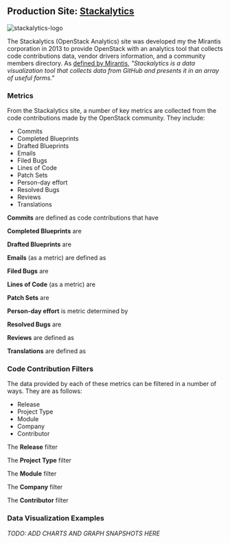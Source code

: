 ## Production Site: [Stackalytics](http://stackalytics.com/)

![stackalytics-logo](http://stackalytics.com/static/images/stackalytics_logo.png)

The Stackalytics (OpenStack Analytics) site was developed my the Mirantis corporation in 2013 to provide OpenStack with an analytics tool that collects code contributions data, vendor drivers information, and a community members directory. As [defined by Mirantis](https://www.mirantis.com/blog/stackalytics-com-whos-growing-the-openstack-pie/), _"Stackalytics is a data visualization tool that collects data from GitHub and presents it in an array of useful forms."_

### Metrics

From the Stackalytics site, a number of key metrics are collected from the code contributions made by the OpenStack community. They include:

- Commits
- Completed Blueprints
- Drafted Blueprints
- Emails
- Filed Bugs
- Lines of Code
- Patch Sets
- Person-day effort
- Resolved Bugs
- Reviews
- Translations

**Commits** are defined as code contributions that have

**Completed Blueprints** are

**Drafted Blueprints** are

**Emails** (as a metric) are defined as

**Filed Bugs** are

**Lines of Code** (as a metric) are

**Patch Sets** are

**Person-day effort** is metric determined by

**Resolved Bugs** are

**Reviews** are defined as

**Translations** are defined as

### Code Contribution Filters

The data provided by each of these metrics can be filtered in a number of ways. They are as follows:

- Release
- Project Type
- Module
- Company
- Contributor

The **Release** filter

The **Project Type** filter

The **Module** filter

The **Company** filter

The **Contributor** filter


### Data Visualization Examples

_TODO: ADD CHARTS AND GRAPH SNAPSHOTS HERE_
